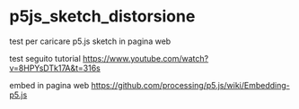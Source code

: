 # p5js_sketch_distorsione
test per caricare p5.js sketch in pagina web

test seguito tutorial https://www.youtube.com/watch?v=8HPYsDTk17A&t=316s

embed in pagina web https://github.com/processing/p5.js/wiki/Embedding-p5.js

